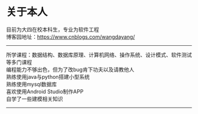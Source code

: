 # 关于本人
目前为大四在校本科生，专业为软件工程  
博客园地址：https://www.cnblogs.com/wangdayang/
**** 
所学课程：数据结构、数据库原理、计算机网络、操作系统、设计模式、软件测试等多门课程  
编程能力不够出色，但为了改bug肯下功夫以及请教他人  
熟练使用java与python搭建小型系统  
熟练使用mysql数据库  
喜欢使用Android Studio制作APP  
自学了一些建模相关知识
****
